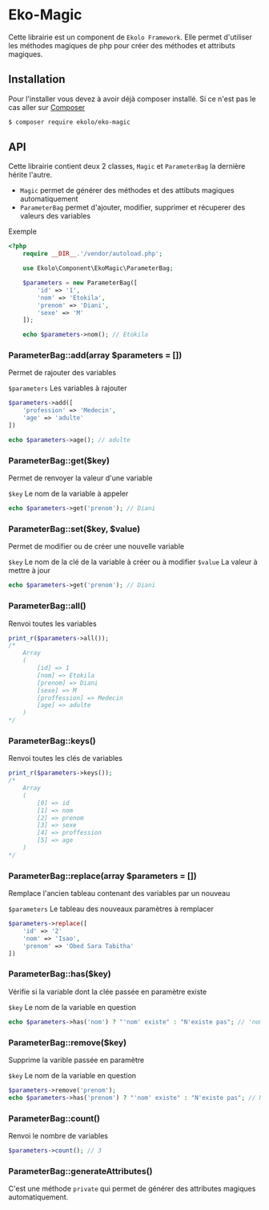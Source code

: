 # Eko-Magic

Cette librairie est un component de `Ekolo Framework`. Elle permet d'utiliser les méthodes magiques de php pour créer des méthodes et attributs magiques.

## Installation

Pour l'installer vous devez à avoir déjà composer installé. Si ce n'est pas le cas aller sur  [Composer](https://getcomposer.org/)

```bash
$ composer require ekolo/eko-magic
```

## API

Cette librairie contient deux 2 classes, `Magic` et `ParameterBag` la dernière hérite l'autre.

* `Magic` permet de générer des méthodes et des attibuts magiques automatiquement
* `ParameterBag` permet d'ajouter, modifier, supprimer et récuperer des valeurs des variables

Exemple
```php
<?php
    require __DIR__.'/vendor/autoload.php';

    use Ekolo\Component\EkoMagic\ParameterBag;

    $parameters = new ParameterBag([
        'id' => '1',
        'nom' => 'Etokila',
        'prenom' => 'Diani',
        'sexe' => 'M'
    ]);

    echo $parameters->nom(); // Etokila
```

### ParameterBag::add(array $parameters = [])

Permet de rajouter des variables

`$parameters` Les variables à rajouter

```php
$parameters->add([
    'profession' => 'Medecin',
    'age' => 'adulte'
])

echo $parameters->age(); // adulte
```

### ParameterBag::get($key)

Permet de renvoyer la valeur d'une variable

`$key` Le nom de la variable à appeler

```php
echo $parameters->get('prenom'); // Diani
```

### ParameterBag::set($key, $value)

Permet de modifier ou de créer une nouvelle variable

`$key` Le nom de la clé de la variable à créer ou à modifier
`$value` La valeur à mettre à jour

```php
echo $parameters->get('prenom'); // Diani
```

### ParameterBag::all()

Renvoi toutes les variables

```php
print_r($parameters->all());
/*
    Array
    (
        [id] => 1
        [nom] => Etokila
        [prenom] => Diani
        [sexe] => M
        [proffession] => Medecin
        [age] => adulte
    )
*/
```

### ParameterBag::keys()

Renvoi toutes les clés de variables

```php
print_r($parameters->keys());
/*
    Array
    (
        [0] => id
        [1] => nom
        [2] => prenom
        [3] => sexe
        [4] => proffession
        [5] => age
    )
*/
```

### ParameterBag::replace(array $parameters = [])

Remplace l'ancien tableau contenant des variables par un nouveau

`$parameters` Le tableau des nouveaux paramètres à remplacer

```php
$parameters->replace([
    'id' => '2'
    'nom' => 'Isao',
    'prenom' => 'Obed Sara Tabitha'
])
```

### ParameterBag::has($key)

Vérifie si la variable dont la clée passée en paramètre existe

`$key` Le nom de la variable en question

```php
echo $parameters->has('nom') ? "'nom' existe" : "N'existe pas"; // 'nom' existe
```

### ParameterBag::remove($key)

Supprime la varible passée en paramètre

`$key` Le nom de la variable en question

```php
$parameters->remove('prenom');
echo $parameters->has('prenom') ? "'nom' existe" : "N'existe pas"; // N'existe pas
```

### ParameterBag::count()

Renvoi le nombre de variables

```php
$parameters->count(); // 3
```

### ParameterBag::generateAttributes()

C'est une méthode `private` qui permet de générer des attributes magiques automatiquement.